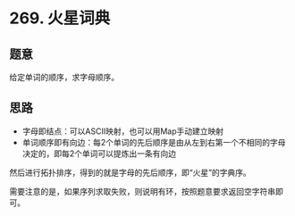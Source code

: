 # 269. 火星词典

## 题意

给定单词的顺序，求字母顺序。

## 思路

- 字母即结点：可以ASCII映射，也可以用Map手动建立映射
- 单词顺序即有向边：每2个单词的先后顺序是由从左到右第一个不相同的字母决定的，即每2个单词可以提炼出一条有向边

然后进行拓扑排序，得到的就是字母的先后顺序，即“火星”的字典序。

需要注意的是，如果序列求取失败，则说明有环，按照题意要求返回空字符串即可。
